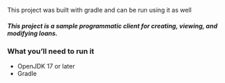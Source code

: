  This project was built with gradle and can be run using it as well

##### This project is a sample programmatic client for creating, viewing, and modifying loans.

### What you’ll need to run it
+ OpenJDK 17 or later
+ Gradle
